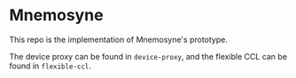 # Mnemosyne

This repo is the implementation of Mnemosyne's prototype.

The device proxy can be found in `device-proxy`, and the flexible CCL can be found in `flexible-ccl`.
